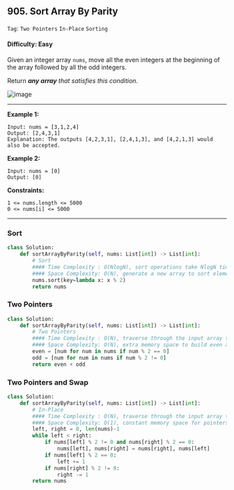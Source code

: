 ## 905. Sort Array By Parity

```Tag```: ```Two Pointers``` ```In-Place``` ```Sorting```

#### Difficulty: Easy

Given an integer array ```nums```, move all the even integers at the beginning of the array followed by all the odd integers.

Return ___any array__ that satisfies this condition_.

![image](https://user-images.githubusercontent.com/35042430/212778181-c82e0d63-53d1-434e-95ca-122597b7f4b6.png)

---

__Example 1:__
```
Input: nums = [3,1,2,4]
Output: [2,4,3,1]
Explanation: The outputs [4,2,3,1], [2,4,1,3], and [4,2,1,3] would also be accepted.
```

__Example 2:__
```
Input: nums = [0]
Output: [0]
```

__Constraints:__
```
1 <= nums.length <= 5000
0 <= nums[i] <= 5000
```

---

### Sort

```Python
class Solution:
    def sortArrayByParity(self, nums: List[int]) -> List[int]:
        # Sort
        #### Time Complexity : O(NlogN), sort operations take NlogN time
        #### Space Complexity: O(N), generate a new array to sort elements
        nums.sort(key=lambda x: x % 2)
        return nums
```

### Two Pointers

```Python
class Solution:
    def sortArrayByParity(self, nums: List[int]) -> List[int]:
        # Two Pointers
        #### Time Complexity : O(N), traverse through the input array to build even and odd lists
        #### Space Complexity: O(N), extra memory space to build even and odd lists
        even = [num for num in nums if num % 2 == 0] 
        odd = [num for num in nums if num % 2 != 0]
        return even + odd
```

### Two Pointers and Swap

```Python
class Solution:
    def sortArrayByParity(self, nums: List[int]) -> List[int]:
        # In-Place
        #### Time Complexity : O(N), traverse through the input array to build even and odd lists
        #### Space Complexity: O(1), constant memory space for pointers
        left, right = 0, len(nums)-1
        while left < right:
            if nums[left] % 2 != 0 and nums[right] % 2 == 0:
                nums[left], nums[right] = nums[right], nums[left]
            if nums[left] % 2 == 0:
                left += 1
            if nums[right] % 2 != 0:
                right -= 1          
        return nums
```
